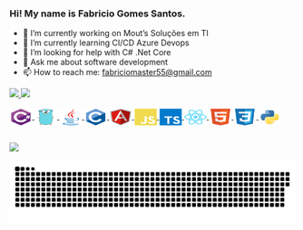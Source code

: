 
### Hi! My name is Fabricio Gomes Santos.  

- 🔭 I’m currently working on Mout’s Soluções em TI
- 🌱 I’m currently learning CI/CD Azure Devops
- 🤔 I’m looking for help with C# .Net Core
- 💬 Ask me about software development
- 📫 How to reach me: fabriciomaster55@gmail.com

 <div>
  <a href="https://github.com/fabriciogsantos">
  <img height="180em" src="https://github-readme-stats.vercel.app/api?username=fabriciogsantos&show_icons=true&theme=algolia&include_all_commits=true&count_private=true"/>
  <img height="180em" src="https://github-readme-stats.vercel.app/api/top-langs/?username=fabriciogsantos&layout=compact&langs_count=7&theme=algolia"/>
</div>
<div style="display: inline_block"><br>
 
  <img align="center" alt="Fabricio-Csharp" height="30" width="40" src="https://raw.githubusercontent.com/devicons/devicon/master/icons/csharp/csharp-original.svg">
  <img align="center" alt="Fabricio-Go" height="30" width="40"  
src="https://github.com/devicons/devicon/blob/master/icons/go/go-original.svg">
  <img align="center" alt="Fabricio-Java" height="30" width="40"    
src="https://github.com/devicons/devicon/blob/master/icons/java/java-original.svg">
 <img align="center" alt="Fabricio-C" height="30" width="40"  
src="https://github.com/devicons/devicon/blob/master/icons/c/c-original.svg">
  <img align="center" alt="Fabricio-Angular" height="30" width="40"  
src="https://github.com/devicons/devicon/blob/master/icons/angularjs/angularjs-original.svg">
  <img align="center" alt="Fabricio-Js" height="30" width="40" src="https://raw.githubusercontent.com/devicons/devicon/master/icons/javascript/javascript-plain.svg">
  <img align="center" alt="fabricio-Ts" height="30" width="40" src="https://raw.githubusercontent.com/devicons/devicon/master/icons/typescript/typescript-plain.svg">
  <img align="center" alt="fabricio-React" height="30" width="40" src="https://raw.githubusercontent.com/devicons/devicon/master/icons/react/react-original.svg">
  <img align="center" alt="fabricio-HTML" height="30" width="40" src="https://raw.githubusercontent.com/devicons/devicon/master/icons/html5/html5-original.svg">
  <img align="center" alt="fabricio-CSS" height="30" width="40" src="https://raw.githubusercontent.com/devicons/devicon/master/icons/css3/css3-original.svg">
  <img align="center" alt="fabricio-Python" height="30" width="40"
 src="https://raw.githubusercontent.com/devicons/devicon/master/icons/python/python-original.svg">

  
  ##
 
<div> 

  <a href="https://www.linkedin.com/in/fabriciogomessantos/" target="_blank"><img src="https://img.shields.io/badge/-LinkedIn-%230077B5?style=for-the-badge&logo=linkedin&logoColor=white" target="_blank"></a> 
 
 

  ![Snake animation](https://github.com/fabriciogsantos/fabriciogsantos/blob/output/github-contribution-grid-snake.svg)
 
</div>
